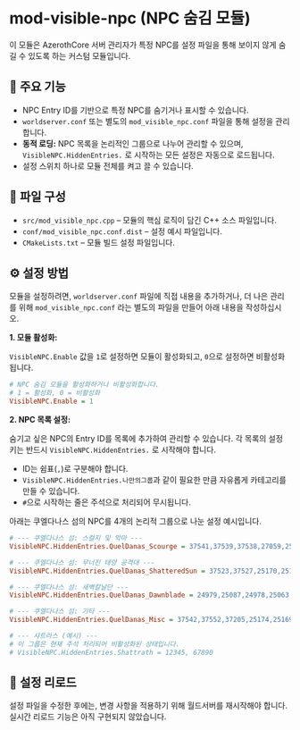 # mod-visible-npc (NPC 숨김 모듈)

이 모듈은 AzerothCore 서버 관리자가 특정 NPC를 설정 파일을 통해 보이지 않게 숨길 수 있도록 하는 커스텀 모듈입니다.

## 🔧 주요 기능

- NPC Entry ID를 기반으로 특정 NPC를 숨기거나 표시할 수 있습니다.
- `worldserver.conf` 또는 별도의 `mod_visible_npc.conf` 파일을 통해 설정을 관리합니다.
- **동적 로딩:** NPC 목록을 논리적인 그룹으로 나누어 관리할 수 있으며, `VisibleNPC.HiddenEntries.` 로 시작하는 모든 설정은 자동으로 로드됩니다.
- 설정 스위치 하나로 모듈 전체를 켜고 끌 수 있습니다.

## 📁 파일 구성

- `src/mod_visible_npc.cpp` – 모듈의 핵심 로직이 담긴 C++ 소스 파일입니다.
- `conf/mod_visible_npc.conf.dist` – 설정 예시 파일입니다.
- `CMakeLists.txt` – 모듈 빌드 설정 파일입니다.

## ⚙️ 설정 방법

모듈을 설정하려면, `worldserver.conf` 파일에 직접 내용을 추가하거나, 더 나은 관리를 위해 `mod_visible_npc.conf` 라는 별도의 파일을 만들어 아래 내용을 작성하십시오.

**1. 모듈 활성화:**

`VisibleNPC.Enable` 값을 `1`로 설정하면 모듈이 활성화되고, `0`으로 설정하면 비활성화됩니다.

```ini
# NPC 숨김 모듈을 활성화하거나 비활성화합니다.
# 1 = 활성화, 0 = 비활성화
VisibleNPC.Enable = 1
```

**2. NPC 목록 설정:**

숨기고 싶은 NPC의 Entry ID를 목록에 추가하여 관리할 수 있습니다. 각 목록의 설정 키는 반드시 `VisibleNPC.HiddenEntries.` 로 시작해야 합니다.

- ID는 쉼표(`,`)로 구분해야 합니다.
- `VisibleNPC.HiddenEntries.나만의그룹`과 같이 필요한 만큼 자유롭게 카테고리를 만들 수 있습니다.
- `#`으로 시작하는 줄은 주석으로 처리되어 무시됩니다.

아래는 쿠엘다나스 섬의 NPC를 4개의 논리적 그룹으로 나눈 설정 예시입니다.

```ini
# --- 쿠엘다나스 섬: 스컬지 및 악마 ---
VisibleNPC.HiddenEntries.QuelDanas_Scourge = 37541,37539,37538,27059,25003

# --- 쿠엘다나스 섬: 무너진 태양 공격대 ---
VisibleNPC.HiddenEntries.QuelDanas_ShatteredSun = 37523,37527,25170,25175,24994

# --- 쿠엘다나스 섬: 새벽칼날단 ---
VisibleNPC.HiddenEntries.QuelDanas_Dawnblade = 24979,25087,24978,25063,24976

# --- 쿠엘다나스 섬: 기타 ---
VisibleNPC.HiddenEntries.QuelDanas_Misc = 37542,37552,37205,25174,25169

# --- 샤트라스 (예시) ---
# 이 그룹은 현재 주석 처리되어 비활성화된 상태입니다.
# VisibleNPC.HiddenEntries.Shattrath = 12345, 67890
```

## 🔄 설정 리로드

설정 파일을 수정한 후에는, 변경 사항을 적용하기 위해 월드서버를 재시작해야 합니다. 실시간 리로드 기능은 아직 구현되지 않았습니다.
